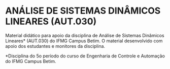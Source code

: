 # ANÁLISE DE SISTEMAS DINÂMICOS LINEARES (AUT.030)

Material didático para apoio da disciplina de Análise de Sistemas Dinâmicos Lineares* (AUT.030) do IFMG Campus Betim. O material desenvolvido com apoio dos estudantes e monitores da disciplina.

*Disciplina do 5o período do curso de Engenharia de Controle e Automação do IFMG Campus Betim.
